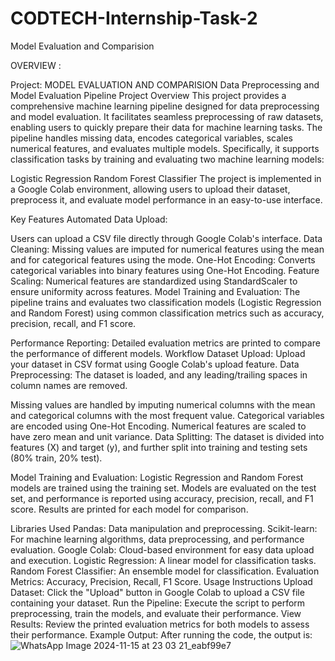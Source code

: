 # CODTECH-Internship-Task-2
Model Evaluation and Comparision

OVERVIEW :

Project: MODEL EVALUATION AND COMPARISION
Data Preprocessing and Model Evaluation Pipeline
Project Overview
This project provides a comprehensive machine learning pipeline designed for data preprocessing and model evaluation. It facilitates seamless preprocessing of raw datasets, enabling users to quickly prepare their data for machine learning tasks. The pipeline handles missing data, encodes categorical variables, scales numerical features, and evaluates multiple models. Specifically, it supports classification tasks by training and evaluating two machine learning models:

Logistic Regression
Random Forest Classifier
The project is implemented in a Google Colab environment, allowing users to upload their dataset, preprocess it, and evaluate model performance in an easy-to-use interface.

Key Features
Automated Data Upload:

Users can upload a CSV file directly through Google Colab's interface.
Data Cleaning: Missing values are imputed for numerical features using the mean and for categorical features using the mode.
One-Hot Encoding: Converts categorical variables into binary features using One-Hot Encoding.
Feature Scaling: Numerical features are standardized using StandardScaler to ensure uniformity across features.
Model Training and Evaluation: The pipeline trains and evaluates two classification models (Logistic Regression and Random Forest) using common classification metrics such as accuracy, precision, recall, and F1 score.

Performance Reporting: Detailed evaluation metrics are printed to compare the performance of different models.
Workflow
Dataset Upload: Upload your dataset in CSV format using Google Colab's upload feature.
Data Preprocessing:
The dataset is loaded, and any leading/trailing spaces in column names are removed.

Missing values are handled by imputing numerical columns with the mean and categorical columns with the most frequent value.
Categorical variables are encoded using One-Hot Encoding.
Numerical features are scaled to have zero mean and unit variance.
Data Splitting: The dataset is divided into features (X) and target (y), and further split into training and testing sets (80% train, 20% test).

Model Training and Evaluation:
Logistic Regression and Random Forest models are trained using the training set.
Models are evaluated on the test set, and performance is reported using accuracy, precision, recall, and F1 score.
Results are printed for each model for comparison.


Libraries Used
Pandas: Data manipulation and preprocessing.
Scikit-learn: For machine learning algorithms, data preprocessing, and performance evaluation.
Google Colab: Cloud-based environment for easy data upload and execution.
Logistic Regression: A linear model for classification tasks.
Random Forest Classifier: An ensemble model for classification.
Evaluation Metrics: Accuracy, Precision, Recall, F1 Score.
Usage Instructions
Upload Dataset: Click the "Upload" button in Google Colab to upload a CSV file containing your dataset.
Run the Pipeline: Execute the script to perform preprocessing, train the models, and evaluate their performance.
View Results: Review the printed evaluation metrics for both models to assess their performance.
Example Output:
After running the code, the output is:
![WhatsApp Image 2024-11-15 at 23 03 21_eabf99e7](https://github.com/user-attachments/assets/1069e757-54d4-4862-adfe-6205b3539a86)
